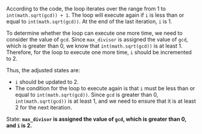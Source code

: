 According to the code, the loop iterates over the range from 1 to `int(math.sqrt(gcd)) + 1`. The loop will execute again if `i` is less than or equal to `int(math.sqrt(gcd))`. At the end of the last iteration, `i` is 1. 

To determine whether the loop can execute one more time, we need to consider the value of `gcd`. Since `max_divisor` is assigned the value of `gcd`, which is greater than 0, we know that `int(math.sqrt(gcd))` is at least 1. Therefore, for the loop to execute one more time, `i` should be incremented to 2.

Thus, the adjusted states are:
- `i` should be updated to 2.
- The condition for the loop to execute again is that `i` must be less than or equal to `int(math.sqrt(gcd))`. Since `gcd` is greater than 0, `int(math.sqrt(gcd))` is at least 1, and we need to ensure that it is at least 2 for the next iteration.

State: **`max_divisor` is assigned the value of `gcd`, which is greater than 0, and `i` is 2.**